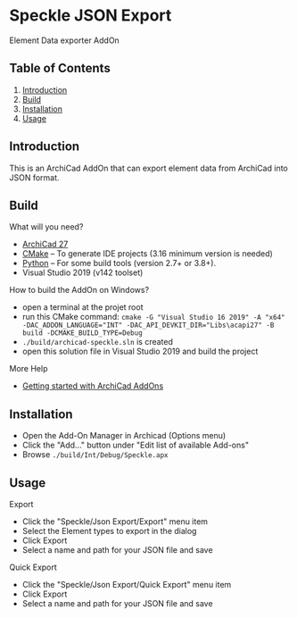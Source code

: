 # Speckle JSON Export

Element Data exporter AddOn

## Table of Contents

1. [Introduction](#introduction)
2. [Build](#build)
3. [Installation](#installation)
4. [Usage](#usage)

## Introduction

This is an ArchiCad AddOn that can export element data from ArchiCad into JSON format.

## Build

What will you need?
- [ArchiCad 27](https://graphisoft.com/downloads/archicad/install/AC27/INT/)
- [CMake](https://cmake.org) – To generate IDE projects (3.16 minimum version is needed)
- [Python](https://www.python.org) – For some build tools (version 2.7+ or 3.8+).
- Visual Studio 2019 (v142 toolset)

How to build the AddOn on Windows?
- open a terminal at the projet root
- run this CMake command: ```cmake -G "Visual Studio 16 2019" -A "x64" -DAC_ADDON_LANGUAGE="INT" -DAC_API_DEVKIT_DIR="Libs\acapi27" -B build -DCMAKE_BUILD_TYPE=Debug```
- ```./build/archicad-speckle.sln``` is created
- open this solution file in Visual Studio 2019 and build the project

More Help

- [Getting started with ArchiCad AddOns](https://archicadapi.graphisoft.com/getting-started-with-archicad-add-ons)

## Installation
- Open the Add-On Manager in Archicad (Options menu)
- Click the "Add..." button under "Edit list of available Add-ons"
- Browse ```./build/Int/Debug/Speckle.apx```

## Usage
Export
- Click the "Speckle/Json Export/Export" menu item
- Select the Element types to export in the dialog
- Click Export
- Select a name and path for your JSON file and save

Quick Export
- Click the "Speckle/Json Export/Quick Export" menu item
- Click Export
- Select a name and path for your JSON file and save
